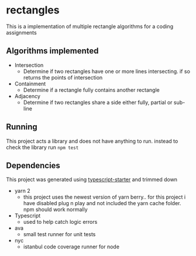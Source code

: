 # rectangles

This is a implementation of multiple rectangle algorithms for a coding assignments

## Algorithms implemented

- Intersection
  - Determine if two rectangles have one or more lines intersecting. if so returns the points of intersection
- Containment
  - Determine if a rectangle fully contains another rectangle
- Adjacency
  - Determine if two rectangles share a side either fully, partial or sub-line

## Running

This project acts a library and does not have anything to run. instead to check the library run `npm test`

## Dependencies

This project was generated using [typescript-starter](https://github.com/bitjson/typescript-starter) and trimmed down

- yarn 2
  - this project uses the newest version of yarn berry.. for this project i have disabled plug n play and not included the yarn cache folder. npm should work normally
- Typescript
  - used to help catch logic errors
- ava
  - small test runner for unit tests
- nyc
  - istanbul code coverage runner for node
